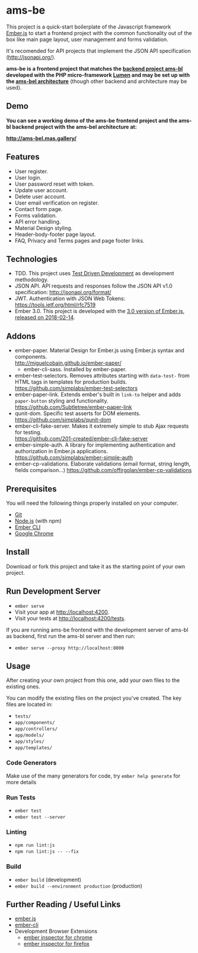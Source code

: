 
# ams-be

This project is a quick-start boilerplate of the Javascript framework 
[Ember.js](https://www.emberjs.com/) to start a frontend project with the common
functionality out of the box like main page layout, user management and forms
validation.

It's recomended for API projects that implement the JSON API specification (http://jsonapi.org/).

**ams-be is a frontend project that matches the [backend project ams-bl](https://github.com/AMS777/ams-bl) 
developed with the PHP micro-framework [Lumen](https://lumen.laravel.com/) and
may be set up with the [ams-bel architecture](https://github.com/AMS777/ams-bel)** 
(though other backend and architecture may be used).


## Demo

**You can see a working demo of the ams-be frontend project and the ams-bl 
backend project with the ams-bel architecture at:**

**http://ams-bel.mas.gallery/**


## Features

- User register.
- User login.
- User password reset with token.
- Update user account.
- Delete user account.
- User email verification on register.
- Contact form page.
- Forms validation.
- API error handling.
- Material Design styling.
- Header-body-footer page layout.
- FAQ, Privacy and Terms pages and page footer links.


## Technologies

- TDD. This project uses [Test Driven Development](https://www.agilealliance.org/glossary/tdd/)
as development methodology.
- JSON API. API requests and responses follow the JSON API v1.0 specification:
http://jsonapi.org/format/
- JWT. Authentication with JSON Web Tokens: https://tools.ietf.org/html/rfc7519
- Ember 3.0. This project is developed with the 
[3.0 version of Ember.js](https://www.emberjs.com/blog/2017/10/03/the-road-to-ember-3-0.html),
[released on 2018-02-14](https://www.emberjs.com/blog/2018/02/14/ember-3-0-released.html).


## Addons

- ember-paper. Material Design for Ember.js using Ember.js syntax and components.  
  http://miguelcobain.github.io/ember-paper/
  - ember-cli-sass. Installed by ember-paper.
- ember-test-selectors. Removes attributes starting with `data-test-` from HTML
tags in templates for production builds. 
  https://github.com/simplabs/ember-test-selectors
- ember-paper-link. Extends ember's built in `link-to` helper and adds
`paper-button` styling and functionality.  
  https://github.com/Subtletree/ember-paper-link
- qunit-dom. Specific test asserts for DOM elements.  
  https://github.com/simplabs/qunit-dom
- ember-cli-fake-server. Makes it extremely simple to stub Ajax requests for testing.  
  https://github.com/201-created/ember-cli-fake-server
- ember-simple-auth. A library for implementing authentication and authorization in 
Ember.js applications.  
  https://github.com/simplabs/ember-simple-auth
- ember-cp-validations. Elaborate validations (email format, string length,
fields comparison...)
  https://github.com/offirgolan/ember-cp-validations


## Prerequisites

You will need the following things properly installed on your computer.

* [Git](https://git-scm.com/)
* [Node.js](https://nodejs.org/) (with npm)
* [Ember CLI](https://ember-cli.com/)
* [Google Chrome](https://google.com/chrome/)


## Install

Download or fork this project and take it as the starting point of your own project.


## Run Development Server

* `ember serve`
* Visit your app at [http://localhost:4200](http://localhost:4200).
* Visit your tests at [http://localhost:4200/tests](http://localhost:4200/tests).

If you are running ams-be frontend with the development server of ams-bl as backend,
first run the ams-bl server and then run:

* `ember serve --proxy http://localhost:8000`


## Usage

After creating your own project from this one, add your own files to the
existing ones.

You can modify the existing files on the project you've created. The key
files are located in:

- `tests/`
- `app/components/`
- `app/controllers/`
- `app/models/`
- `app/styles/`
- `app/templates/`


### Code Generators

Make use of the many generators for code, try `ember help generate` for more details


### Run Tests

* `ember test`
* `ember test --server`


### Linting

* `npm run lint:js`
* `npm run lint:js -- --fix`


### Build

* `ember build` (development)
* `ember build --environment production` (production)


## Further Reading / Useful Links

* [ember.js](https://emberjs.com/)
* [ember-cli](https://ember-cli.com/)
* Development Browser Extensions
  * [ember inspector for chrome](https://chrome.google.com/webstore/detail/ember-inspector/bmdblncegkenkacieihfhpjfppoconhi)
  * [ember inspector for firefox](https://addons.mozilla.org/en-US/firefox/addon/ember-inspector/)
